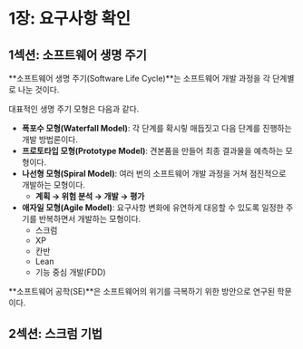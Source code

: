 # 1장: 요구사항 확인

## 1섹션: 소프트웨어 생명 주기

**소프트웨어 생명 주기(Software Life Cycle)**는 소프트웨어 개발 과정을 각 단계별로 나눈 것이다.

대표적인 생명 주기 모형은 다음과 같다.

- **폭포수 모형(Waterfall Model)**: 각 단계를 확시맇 매듭짓고 다음 단계를 진행하는 개발 방법론이다.
- **프로토타입 모형(Prototype Model)**: 견본품을 만들어 최종 결과물을 예측하는 모형이다.
- **나선형 모형(Spiral Model)**: 여러 번의 소프트웨어 개발 과정을 거쳐 점진적으로 개발하는 모형이다.
  - **계획 → 위험 분석 → 개발 → 평가**
- **애자일 모형(Agile Model)**: 요구사항 변화에 유연하게 대응할 수 있도록 일정한 주기를 반복하면서 개발하는 모형이다.
  - 스크럼
  - XP
  - 칸반
  - Lean
  - 기능 중심 개발(FDD)

**소프트웨어 공학(SE)**은 소프트웨어의 위기를 극복하기 위한 방안으로 연구된 학문이다.

## 2섹션: 스크럼 기법
